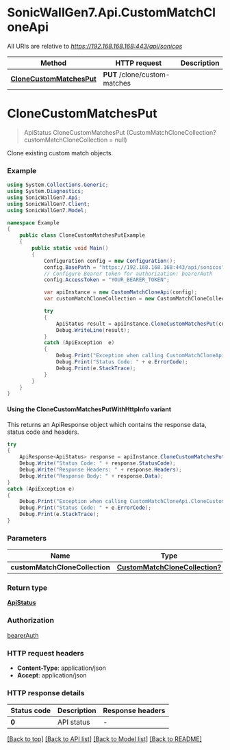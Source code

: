 # SonicWallGen7.Api.CustomMatchCloneApi

All URIs are relative to *https://192.168.168.168:443/api/sonicos*

| Method | HTTP request | Description |
|--------|--------------|-------------|
| [**CloneCustomMatchesPut**](CustomMatchCloneApi.md#clonecustommatchesput) | **PUT** /clone/custom-matches |  |

<a id="clonecustommatchesput"></a>
# **CloneCustomMatchesPut**
> ApiStatus CloneCustomMatchesPut (CustomMatchCloneCollection? customMatchCloneCollection = null)



Clone existing custom match objects.

### Example
```csharp
using System.Collections.Generic;
using System.Diagnostics;
using SonicWallGen7.Api;
using SonicWallGen7.Client;
using SonicWallGen7.Model;

namespace Example
{
    public class CloneCustomMatchesPutExample
    {
        public static void Main()
        {
            Configuration config = new Configuration();
            config.BasePath = "https://192.168.168.168:443/api/sonicos";
            // Configure Bearer token for authorization: bearerAuth
            config.AccessToken = "YOUR_BEARER_TOKEN";

            var apiInstance = new CustomMatchCloneApi(config);
            var customMatchCloneCollection = new CustomMatchCloneCollection?(); // CustomMatchCloneCollection? |  (optional) 

            try
            {
                ApiStatus result = apiInstance.CloneCustomMatchesPut(customMatchCloneCollection);
                Debug.WriteLine(result);
            }
            catch (ApiException  e)
            {
                Debug.Print("Exception when calling CustomMatchCloneApi.CloneCustomMatchesPut: " + e.Message);
                Debug.Print("Status Code: " + e.ErrorCode);
                Debug.Print(e.StackTrace);
            }
        }
    }
}
```

#### Using the CloneCustomMatchesPutWithHttpInfo variant
This returns an ApiResponse object which contains the response data, status code and headers.

```csharp
try
{
    ApiResponse<ApiStatus> response = apiInstance.CloneCustomMatchesPutWithHttpInfo(customMatchCloneCollection);
    Debug.Write("Status Code: " + response.StatusCode);
    Debug.Write("Response Headers: " + response.Headers);
    Debug.Write("Response Body: " + response.Data);
}
catch (ApiException e)
{
    Debug.Print("Exception when calling CustomMatchCloneApi.CloneCustomMatchesPutWithHttpInfo: " + e.Message);
    Debug.Print("Status Code: " + e.ErrorCode);
    Debug.Print(e.StackTrace);
}
```

### Parameters

| Name | Type | Description | Notes |
|------|------|-------------|-------|
| **customMatchCloneCollection** | [**CustomMatchCloneCollection?**](CustomMatchCloneCollection?.md) |  | [optional]  |

### Return type

[**ApiStatus**](ApiStatus.md)

### Authorization

[bearerAuth](../README.md#bearerAuth)

### HTTP request headers

 - **Content-Type**: application/json
 - **Accept**: application/json


### HTTP response details
| Status code | Description | Response headers |
|-------------|-------------|------------------|
| **0** | API status |  -  |

[[Back to top]](#) [[Back to API list]](../README.md#documentation-for-api-endpoints) [[Back to Model list]](../README.md#documentation-for-models) [[Back to README]](../README.md)

